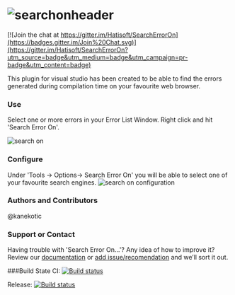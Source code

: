 # ![searchonheader](https://user-images.githubusercontent.com/3071208/42362398-5bb7dee6-80f3-11e8-9ecc-56dcc2bdda97.png)

[![Join the chat at https://gitter.im/Hatisoft/SearchErrorOn](https://badges.gitter.im/Join%20Chat.svg)](https://gitter.im/Hatisoft/SearchErrorOn?utm_source=badge&utm_medium=badge&utm_campaign=pr-badge&utm_content=badge)

This plugin for visual studio has been created to be able to find the errors generated during compilation time on your favourite web browser.

### Use
Select one or more errors in your Error List Window. Right click and hit 'Search Error On'.

![search on](https://cloud.githubusercontent.com/assets/3071208/8430164/f75af2c2-1f2e-11e5-99c5-ae979995bd3b.png)

### Configure
Under 'Tools -> Options-> Search Error On' you will be able to select one of your favourite search engines.
![search on configuration](https://cloud.githubusercontent.com/assets/3071208/8430166/f9b19ff8-1f2e-11e5-91b4-9c7a8aae0e21.png)

### Authors and Contributors
@kanekotic

### Support or Contact
Having trouble with 'Search Error On...'? Any idea of how to improve it? 
Review our [documentation](https://github.com/Hatisoft/SearchErrorOn/wiki) or [add issue/recomendation](https://github.com/Hatisoft/SearchErrorOn/issues) and we’ll sort it out.

###Build State
CI: [![Build status](https://ci.appveyor.com/api/projects/status/3dfrnphpa1l4tlyr?svg=true)](https://ci.appveyor.com/project/kanekotic/searcherroron)

Release: [![Build status](https://ci.appveyor.com/api/projects/status/1b25khghlfjq9cho?svg=true)](https://ci.appveyor.com/project/kanekotic/searcherroron-5ibi9)
